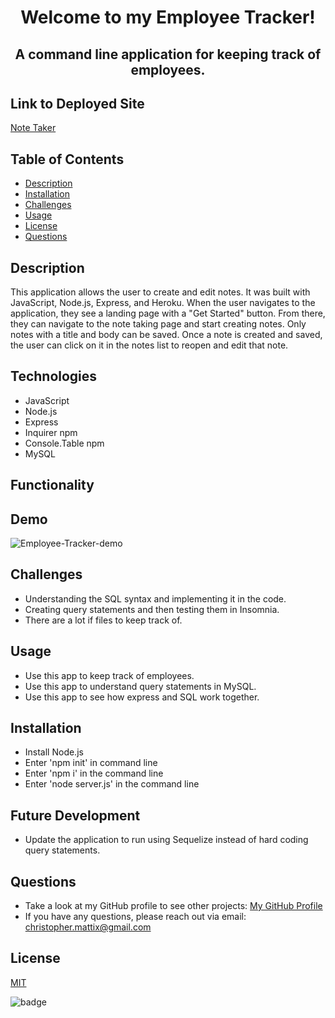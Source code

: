

# <p align="center">Welcome to my Employee Tracker!</p> 
## <p align="center">A command line application for keeping track of employees.</p>

## Link to Deployed Site
[Note Taker](https://dry-garden-33434.herokuapp.com/)

## Table of Contents
  * [Description](#description)
  * [Installation](#installation)
  * [Challenges](#challenges)
  * [Usage](#usage)
  * [License](#license)
  * [Questions](#questions)

## Description

This application allows the user to create and edit notes. It was built with JavaScript, Node.js, Express, and Heroku. When the user navigates to the application, they see a landing page with a "Get Started" button. From there, they can navigate to the note taking page and start creating notes. Only notes with a title and body can be saved. Once a note is created and saved, the user can click on it in the notes list to reopen and edit that note. 
 
## Technologies
* JavaScript
* Node.js
* Express
* Inquirer npm
* Console.Table npm
* MySQL


## Functionality



## Demo
![Employee-Tracker-demo]()

## Challenges

* Understanding the SQL syntax and implementing it in the code.
* Creating query statements and then testing them in Insomnia.
* There are a lot if files to keep track of. 

## Usage
* Use this app to keep track of employees.
* Use this app to understand query statements in MySQL.
* Use this app to see how express and SQL work together. 

## Installation
* Install Node.js
* Enter 'npm init' in command line
* Enter 'npm i' in the command line
* Enter 'node server.js' in the command line

## Future Development
* Update the application to run using Sequelize instead of hard coding query statements.

## Questions
* Take a look at my GitHub profile to see other projects: 
[My GitHub Profile](https://github.com/BeardoMattix)
* If you have any questions, please reach out via email: christopher.mattix@gmail.com

## License
[MIT](https://opensource.org/licenses/MIT)

![badge](https://img.shields.io/static/v1?label=License&message=MIT&color=success)